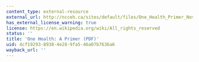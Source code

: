 ```yaml
---
content_type: external-resource
external_url: http://ncceh.ca/sites/default/files/One_Health_Primer_Nov_2011_0.pdf
has_external_license_warning: true
license: https://en.wikipedia.org/wiki/All_rights_reserved
status: ''
title: 'One Health: A Primer (PDF)'
uid: 4cf19293-8938-4e28-9fa5-46a07b7636a6
wayback_url: ''
---
```

